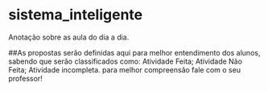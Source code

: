 # sistema_inteligente
Anotação sobre as aula do dia a dia.

##As propostas serão definidas aqui para melhor entendimento dos alunos, sabendo que serão classificados como:
  Atividade Feita;
  Atividade Não Feita;
  Atividade incompleta.
para melhor compreensão fale com o seu professor!
